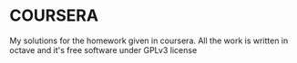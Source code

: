 COURSERA
================
My solutions for the homework given in coursera.
All the work is written in octave and it's free software under GPLv3 license
